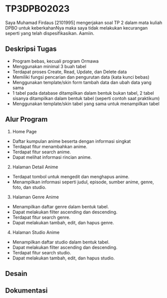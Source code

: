 # TP3DPBO2023

Saya Muhamad Firdaus [2101995] mengerjakan soal TP 2 dalam mata kuliah DPBO untuk keberkahanNya maka saya tidak melakukan kecurangan seperti yang telah dispesifikasikan. Aamiin.

## Deskripsi Tugas
- Program bebas, kecuali program Ormawa
- Menggunakan minimal 3 buah tabel
- Terdapat proses Create, Read, Update, dan Delete data
- Memiliki fungsi pencarian dan pengurutan data (kata kunci bebas)
- Menggunakan template/skin form tambah data dan ubah data yang sama
- 1 tabel pada database ditampilkan dalam bentuk bukan tabel, 2 tabel sisanya ditampilkan dalam bentuk tabel (seperti contoh saat praktikum)
- Menggunakan template/skin tabel yang sama untuk menampilkan tabel

## Alur Program
1. Home Page
  - Daftar kumpulan anime beserta dengan informasi singkat
  - Terdapat fitur menambahkan anime.
  - Terdapat fitur search anime.
  - Dapat melihat informasi rincian anime.
2. Halaman Detail Anime
  - Terdapat tombol untuk mengedit dan menghapus anime.
  - Menampilkan informasi seperti judul, episode, sumber anime, genre, foto, dan studio.
3. Halaman Genre Anime
  - Menampilkan daftar genre dalam bentuk tabel.
  - Dapat melakukan filter ascending dan descending.
  - Terdapat fitur search genre.
  - Dapat melakukan tambah, edit, dan hapus genre.
4. Halaman Studio Anime
  - Menampilkan daftar studio dalam bentuk tabel.
  - Dapat melakukan filter ascending dan descending.
  - Terdapat fitur search studio.
  - Dapat melakukan tambah, edit, dan hapus studio.

## Desain

## Dokumentasi
